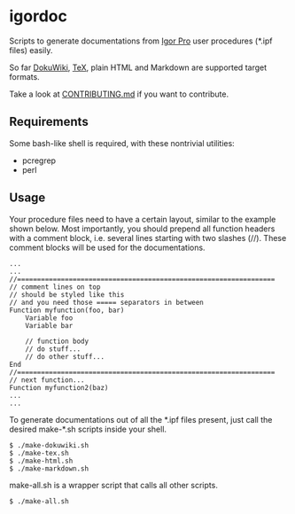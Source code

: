 # igordoc

Scripts to generate documentations from [Igor Pro](https://www.wavemetrics.com/) user procedures (\*.ipf files) easily.

So far [DokuWiki](https://en.wikipedia.org/wiki/DokuWiki), [TeX](https://en.wikipedia.org/wiki/TeX), plain HTML and Markdown are supported target formats.

Take a look at [CONTRIBUTING.md](CONTRIBUTING.md) if you want to contribute.

## Requirements

Some bash-like shell is required, with these nontrivial utilities:

* pcregrep
* perl

## Usage

Your procedure files need to have a certain layout, similar to the example shown below. Most importantly, you should prepend all function headers with a comment block, i.e. several lines starting with two slashes (//). These comment blocks will be used for the documentations.

    ...
    ...
    //=================================================================
    // comment lines on top
    // should be styled like this
    // and you need those ===== separators in between
    Function myfunction(foo, bar)
        Variable foo
        Variable bar
    
        // function body
        // do stuff...
        // do other stuff...
    End
    //=================================================================
    // next function...
    Function myfunction2(baz)
    ...
    ...

To generate documentations out of all the \*.ipf files present, just call the desired make-\*.sh scripts inside your shell.

    $ ./make-dokuwiki.sh
    $ ./make-tex.sh
    $ ./make-html.sh
    $ ./make-markdown.sh

make-all.sh is a wrapper script that calls all other scripts.

    $ ./make-all.sh
